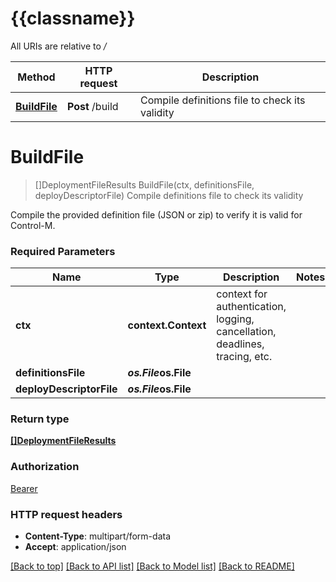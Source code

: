 # {{classname}}

All URIs are relative to */*

Method | HTTP request | Description
------------- | ------------- | -------------
[**BuildFile**](BuildApi.md#BuildFile) | **Post** /build | Compile definitions file to check its validity

# **BuildFile**
> []DeploymentFileResults BuildFile(ctx, definitionsFile, deployDescriptorFile)
Compile definitions file to check its validity

Compile the provided definition file (JSON or zip) to verify it is valid for Control-M.

### Required Parameters

Name | Type | Description  | Notes
------------- | ------------- | ------------- | -------------
 **ctx** | **context.Context** | context for authentication, logging, cancellation, deadlines, tracing, etc.
  **definitionsFile** | ***os.File*****os.File**|  | 
  **deployDescriptorFile** | ***os.File*****os.File**|  | 

### Return type

[**[]DeploymentFileResults**](DeploymentFileResults.md)

### Authorization

[Bearer](../README.md#Bearer)

### HTTP request headers

 - **Content-Type**: multipart/form-data
 - **Accept**: application/json

[[Back to top]](#) [[Back to API list]](../README.md#documentation-for-api-endpoints) [[Back to Model list]](../README.md#documentation-for-models) [[Back to README]](../README.md)

